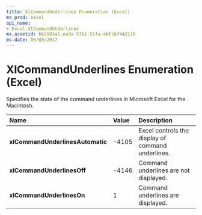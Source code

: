 ```yaml
---
title: XlCommandUnderlines Enumeration (Excel)
ms.prod: excel
api_name:
- Excel.XlCommandUnderlines
ms.assetid: bb2983a1-ea3a-5761-51fa-ebfcb7442136
ms.date: 06/08/2017
---
```



# XlCommandUnderlines Enumeration (Excel)

Specifies the state of the command underlines in Microsoft Excel for the Macintosh.



|**Name**|**Value**|**Description**|
|:-----|:-----|:-----|
| **xlCommandUnderlinesAutomatic**|-4105|Excel controls the display of command underlines.|
| **xlCommandUnderlinesOff**|-4146|Command underlines are not displayed.|
| **xlCommandUnderlinesOn**|1|Command underlines are displayed.|

